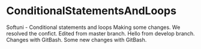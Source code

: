 # ConditionalStatementsAndLoops
Softuni - Conditional statements and loops
Making some changes.
We resolved the confict.
Edited from master branch.
Hello from develop branch.
Changes with GitBash.
Some new changes with GitBash.